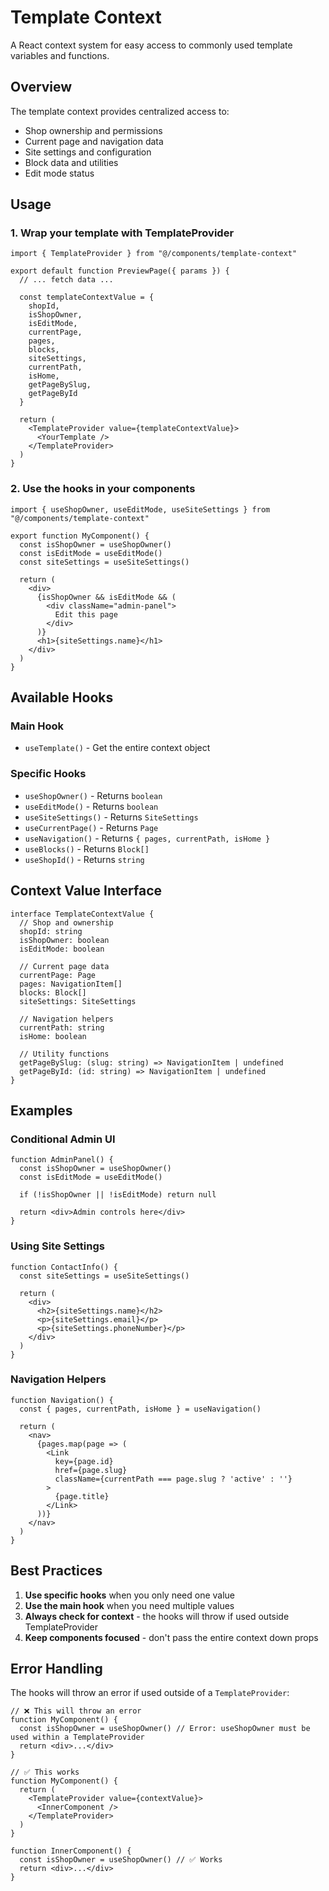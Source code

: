 # Template Context

A React context system for easy access to commonly used template variables and functions.

## Overview

The template context provides centralized access to:
- Shop ownership and permissions
- Current page and navigation data
- Site settings and configuration
- Block data and utilities
- Edit mode status

## Usage

### 1. Wrap your template with TemplateProvider

```tsx
import { TemplateProvider } from "@/components/template-context"

export default function PreviewPage({ params }) {
  // ... fetch data ...
  
  const templateContextValue = {
    shopId,
    isShopOwner,
    isEditMode,
    currentPage,
    pages,
    blocks,
    siteSettings,
    currentPath,
    isHome,
    getPageBySlug,
    getPageById
  }

  return (
    <TemplateProvider value={templateContextValue}>
      <YourTemplate />
    </TemplateProvider>
  )
}
```

### 2. Use the hooks in your components

```tsx
import { useShopOwner, useEditMode, useSiteSettings } from "@/components/template-context"

export function MyComponent() {
  const isShopOwner = useShopOwner()
  const isEditMode = useEditMode()
  const siteSettings = useSiteSettings()

  return (
    <div>
      {isShopOwner && isEditMode && (
        <div className="admin-panel">
          Edit this page
        </div>
      )}
      <h1>{siteSettings.name}</h1>
    </div>
  )
}
```

## Available Hooks

### Main Hook
- `useTemplate()` - Get the entire context object

### Specific Hooks
- `useShopOwner()` - Returns `boolean`
- `useEditMode()` - Returns `boolean`
- `useSiteSettings()` - Returns `SiteSettings`
- `useCurrentPage()` - Returns `Page`
- `useNavigation()` - Returns `{ pages, currentPath, isHome }`
- `useBlocks()` - Returns `Block[]`
- `useShopId()` - Returns `string`

## Context Value Interface

```tsx
interface TemplateContextValue {
  // Shop and ownership
  shopId: string
  isShopOwner: boolean
  isEditMode: boolean
  
  // Current page data
  currentPage: Page
  pages: NavigationItem[]
  blocks: Block[]
  siteSettings: SiteSettings
  
  // Navigation helpers
  currentPath: string
  isHome: boolean
  
  // Utility functions
  getPageBySlug: (slug: string) => NavigationItem | undefined
  getPageById: (id: string) => NavigationItem | undefined
}
```

## Examples

### Conditional Admin UI
```tsx
function AdminPanel() {
  const isShopOwner = useShopOwner()
  const isEditMode = useEditMode()
  
  if (!isShopOwner || !isEditMode) return null
  
  return <div>Admin controls here</div>
}
```

### Using Site Settings
```tsx
function ContactInfo() {
  const siteSettings = useSiteSettings()
  
  return (
    <div>
      <h2>{siteSettings.name}</h2>
      <p>{siteSettings.email}</p>
      <p>{siteSettings.phoneNumber}</p>
    </div>
  )
}
```

### Navigation Helpers
```tsx
function Navigation() {
  const { pages, currentPath, isHome } = useNavigation()
  
  return (
    <nav>
      {pages.map(page => (
        <Link 
          key={page.id} 
          href={page.slug}
          className={currentPath === page.slug ? 'active' : ''}
        >
          {page.title}
        </Link>
      ))}
    </nav>
  )
}
```

## Best Practices

1. **Use specific hooks** when you only need one value
2. **Use the main hook** when you need multiple values
3. **Always check for context** - the hooks will throw if used outside TemplateProvider
4. **Keep components focused** - don't pass the entire context down props

## Error Handling

The hooks will throw an error if used outside of a `TemplateProvider`:

```tsx
// ❌ This will throw an error
function MyComponent() {
  const isShopOwner = useShopOwner() // Error: useShopOwner must be used within a TemplateProvider
  return <div>...</div>
}

// ✅ This works
function MyComponent() {
  return (
    <TemplateProvider value={contextValue}>
      <InnerComponent />
    </TemplateProvider>
  )
}

function InnerComponent() {
  const isShopOwner = useShopOwner() // ✅ Works
  return <div>...</div>
}
``` 